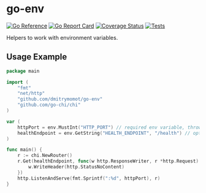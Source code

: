 # go-env
    
[![Go Reference](https://pkg.go.dev/badge/github.com/dmitrymomot/go-env.svg)](https://pkg.go.dev/github.com/dmitrymomot/go-env)
[![Go Report Card](https://goreportcard.com/badge/github.com/dmitrymomot/go-env)](https://goreportcard.com/report/github.com/dmitrymomot/go-env)
[![Coverage Status](https://coveralls.io/repos/github/dmitrymomot/go-env/badge.svg?branch=master)](https://coveralls.io/github/dmitrymomot/go-env?branch=master)
[![Tests](https://github.com/dmitrymomot/go-env/actions/workflows/tests.yml/badge.svg)](https://github.com/dmitrymomot/go-env/actions/workflows/tests.yml)

Helpers to work with environment variables.


## Usage Example

```go
package main

import (
    "fmt"
    "net/http"
    "github.com/dmitrymomot/go-env"
    "github.com/go-chi/chi"
)

var (
    httpPort = env.MustInt("HTTP_PORT") // required env variable, throws fatal error if it empty
    healthEndpoint = env.GetString("HEALTH_ENDPOINT", "/health") // optional env variable with fallback value
)

func main() {
    r := chi.NewRouter()
    r.Get(healthEndpoint, func(w http.ResponseWriter, r *http.Request) {
        w.WriteHeader(http.StatusNoContent)
    })
    http.ListenAndServe(fmt.Sprintf(":%d", httpPort), r)
}
```